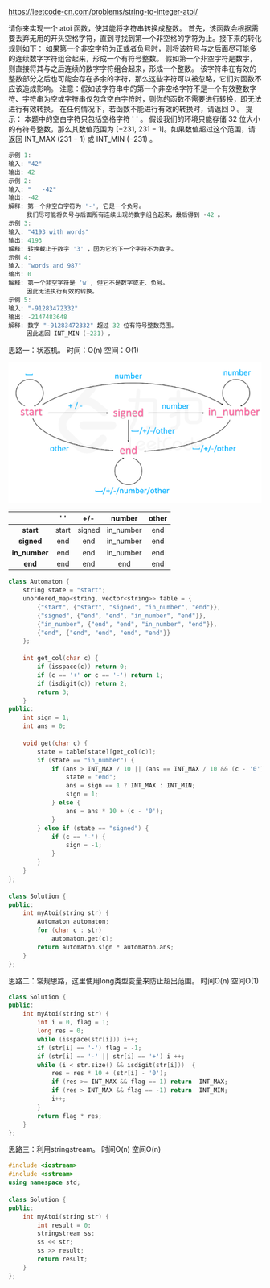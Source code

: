 https://leetcode-cn.com/problems/string-to-integer-atoi/

请你来实现一个 atoi 函数，使其能将字符串转换成整数。
首先，该函数会根据需要丢弃无用的开头空格字符，直到寻找到第一个非空格的字符为止。接下来的转化规则如下：
如果第一个非空字符为正或者负号时，则将该符号与之后面尽可能多的连续数字字符组合起来，形成一个有符号整数。
假如第一个非空字符是数字，则直接将其与之后连续的数字字符组合起来，形成一个整数。
该字符串在有效的整数部分之后也可能会存在多余的字符，那么这些字符可以被忽略，它们对函数不应该造成影响。
注意：假如该字符串中的第一个非空格字符不是一个有效整数字符、字符串为空或字符串仅包含空白字符时，则你的函数不需要进行转换，即无法进行有效转换。
在任何情况下，若函数不能进行有效的转换时，请返回 0 。
提示：
本题中的空白字符只包括空格字符 ' ' 。
假设我们的环境只能存储 32 位大小的有符号整数，那么其数值范围为 [−231,  231 − 1]。如果数值超过这个范围，请返回  INT_MAX (231 − 1) 或 INT_MIN (−231) 。

```cpp
示例 1:
输入: "42"
输出: 42
示例 2:
输入: "   -42"
输出: -42
解释: 第一个非空白字符为 '-', 它是一个负号。
     我们尽可能将负号与后面所有连续出现的数字组合起来，最后得到 -42 。
示例 3:
输入: "4193 with words"
输出: 4193
解释: 转换截止于数字 '3' ，因为它的下一个字符不为数字。
示例 4:
输入: "words and 987"
输出: 0
解释: 第一个非空字符是 'w', 但它不是数字或正、负号。
     因此无法执行有效的转换。
示例 5:
输入: "-91283472332"
输出: -2147483648
解释: 数字 "-91283472332" 超过 32 位有符号整数范围。 
     因此返回 INT_MIN (−231) 。
```

思路一：状态机。  时间：O(n) 空间：O(1)

![8](/picture/8.PNG)

|               |  ' '  |  +/-   | **number** | **other** |
| :-----------: | :---: | :----: | :--------: | :-------: |
|   **start**   | start | signed | in_number  |    end    |
|  **signed**   |  end  |  end   | in_number  |    end    |
| **in_number** |  end  |  end   | in_number  |    end    |
|    **end**    |  end  |  end   |    end     |    end    |

```cpp
class Automaton {
    string state = "start";
    unordered_map<string, vector<string>> table = {
        {"start", {"start", "signed", "in_number", "end"}},
        {"signed", {"end", "end", "in_number", "end"}},
        {"in_number", {"end", "end", "in_number", "end"}},
        {"end", {"end", "end", "end", "end"}}
    };

    int get_col(char c) {
        if (isspace(c)) return 0;
        if (c == '+' or c == '-') return 1;
        if (isdigit(c)) return 2;
        return 3;
    }
public:
    int sign = 1;
    int ans = 0;

    void get(char c) {
        state = table[state][get_col(c)];
        if (state == "in_number") {
            if (ans > INT_MAX / 10 || (ans == INT_MAX / 10 && (c - '0') > 7)) {
                state = "end";
                ans = sign == 1 ? INT_MAX : INT_MIN;
                sign = 1;
            } else {
                ans = ans * 10 + (c - '0');
            }
        } else if (state == "signed") {
            if (c == '-') {
                sign = -1;
            }
        }
    }
};

class Solution {
public:
    int myAtoi(string str) {
        Automaton automaton;
        for (char c : str)
            automaton.get(c);
        return automaton.sign * automaton.ans;
    }
};
```

思路二：常规思路，这里使用long类型变量来防止超出范围。  时间O(n) 空间O(1)

```cpp
class Solution {
public:
    int myAtoi(string str) {
        int i = 0, flag = 1;
        long res = 0;
        while (isspace(str[i])) i++;
        if (str[i] == '-') flag = -1;
        if (str[i] == '-' || str[i] == '+') i ++;
        while (i < str.size() && isdigit(str[i]))  {
            res = res * 10 + (str[i] - '0');
            if (res >= INT_MAX && flag == 1) return  INT_MAX;
            if (res > INT_MAX && flag == -1) return  INT_MIN;
            i++;
        } 
        return flag * res;
    }
};
```

思路三：利用stringstream。  时间O(n) 空间O(n)

```cpp
#include <iostream>
#include <sstream>
using namespace std;

class Solution {
public:
    int myAtoi(string str) {
        int result = 0;
        stringstream ss;
        ss << str;
        ss >> result;
        return result;
    }
};
```
